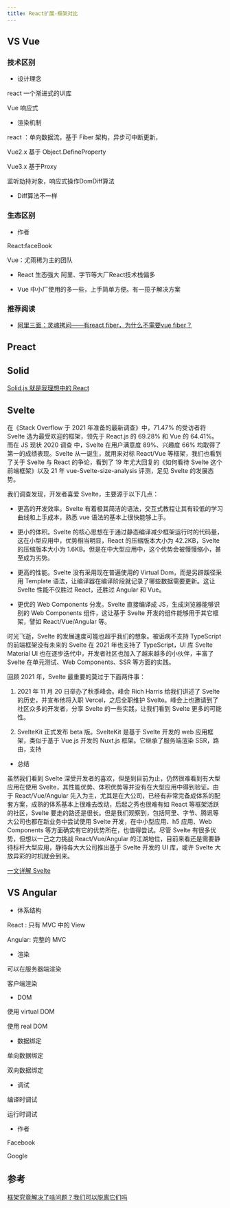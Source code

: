 ```yaml
---
title: React扩展-框架对比
---
```


## VS Vue

### 技术区别

- 设计理念

react 一个渐进式的UI库

Vue 响应式

- 渲染机制

react ：单向数据流，基于 Fiber 架构，异步可中断更新，

Vue2.x 基于 Object.DefineProperty

Vue3.x 基于Proxy

监听劫持对象，响应式操作DomDiff算法

- Diff算法不一样


### 生态区别

- 作者

React:faceBook

Vue：尤雨稀为主的团队

- React 生态强大 阿里、字节等大厂React技术栈偏多

- Vue 中小厂使用的多一些，上手简单方便。有一揽子解决方案

### 推荐阅读

- [阿里三面：灵魂拷问——有react fiber，为什么不需要vue fiber？](https://mp.weixin.qq.com/s?__biz=Mzg2Nzc0NzQ3OQ==&mid=2247484417&idx=1&sn=d0e84f484fc88b67ebcc36d179b8eff8&chksm=ceb797f9f9c01eefeaa817c0634c68ec6b05c844ac8370aee05b6424011fa4c5da42b9aa28ab&scene=178&cur_album_id=2279444241133240321#rd)

## Preact

## Solid

[Solid.js 就是我理想中的 React](https://mp.weixin.qq.com/s/0sGJ9r_9C9EPzliEkUuyTg)

## Svelte

在《Stack Overflow 于 2021 年准备的最新调查》中，71.47% 的受访者将 Svelte 选为最受欢迎的框架，领先于 React.js 的 69.28% 和 Vue 的 64.41%。而在 JS 现状 2020 调查 中，Svelte 在用户满意度 89%、兴趣度 66% 均取得了第一的成绩表现。Svelte 从一诞生，就用来对标 React/Vue 等框架，我们也看到了关于 Svelte 与 React 的争论，看到了 19 年尤大回复的《如何看待 Svelte 这个前端框架》以及 21 年 vue-Svelte-size-analysis 评测，足见 Svelte 的发展态势。

我们调查发现，开发者喜爱 Svelte，主要源于以下几点：

- 更高的开发效率。Svelte 有着极其简洁的语法，交互式教程让其有较低的学习曲线和上手成本，熟悉 vue 语法的基本上很快能够上手。

- 更小的体积。Svelte 的核心思想在于通过静态编译减少框架运行时的代码量，这在小型应用中，优势相当明显，React 的压缩版本大小为 42.2KB，Svelte 的压缩版本大小为 1.6KB。但是在中大型应用中，这个优势会被慢慢缩小，甚至成为劣势。

- 更高的性能。Svelte 没有采用现在普遍使用的 Virtual Dom，而是另辟蹊径采用 Template 语法，让编译器在编译阶段就记录了哪些数据需要更新。这让 Svelte 性能不仅胜过 React，还胜过 Angular 和 Vue。

- 更优的 Web Components 分发。Svelte 直接编译成 JS，生成浏览器能够识别的 Web Components 组件，这让基于 Svelte 开发的组件能够用于其它框架，譬如 React/Vue/Angular 等。

时光飞逝，Svelte 的发展速度可能也超乎我们的想象。被诟病不支持 TypeScript 的前端框架没有未来的 Svelte 在 2021 年也支持了 TypeScript，UI 库 Svelte Material UI 也在逐步迭代中，开发者社区也加入了越来越多的小伙伴，丰富了 Svelte 在单元测试、Web Components、SSR 等方面的实践。

回顾 2021 年，Svelte 最重要的莫过于下面两件事：

1. 2021 年 11 月 20 日举办了秋季峰会。峰会 Rich Harris 给我们讲述了 Svelte 的历史，并宣布他将入职 Vercel，之后全职维护 Svelte。峰会上也邀请到了社区众多的开发者，分享 Svelte 的一些实践，让我们看到 Svelte 更多的可能性。

2. SvelteKit 正式发布 beta 版。SvelteKit 是基于 Svelte 开发的 web 应用框架，类似于基于 Vue.js 开发的 Nuxt.js 框架。它继承了服务端渲染 SSR，路由，支持


- 总结

虽然我们看到 Svelte 深受开发者的喜欢，但是到目前为止，仍然很难看到有大型应用在使用 Svelte，其性能优势、体积优势等并没有在大型应用中得到验证。由于 React/Vue/Angular 先入为主，尤其是在大公司，已经有非常完备成体系的配套方案，成熟的体系基本上很难去改动，后起之秀也很难有如 React 等框架活跃的社区，Svelte 要走的路还是很长。但是我们观察到，包括阿里、字节、腾讯等大公司也都在新业务中尝试使用 Svelte 开发，在中小型应用、h5 应用、Web Components 等方面确实有它的优势所在，也值得尝试。尽管 Svelte 有很多优势，但想以一己之力挑战 React/Vue/Angular 的江湖地位，目前来看还是需要静待标杆大型应用，静待各大大公司推出基于 Svelte 开发的 UI 库，或许 Svelte 大放异彩的时机就会到来。

[一文详解 Svelte](https://mp.weixin.qq.com/s/pUCk75aKfyvCSyT28HpwKQ)

## VS Angular

- 体系结构

React : 只有 MVC 中的 View

Angular: 完整的 MVC

- 渲染

可以在服务器端渲染

客户端渲染

- DOM

使用 virtual DOM

使用 real DOM

- 数据绑定

单向数据绑定

双向数据绑定

- 调试

编译时调试

运行时调试

- 作者

Facebook

Google

## 参考

[框架究竟解决了啥问题？我们可以脱离它们吗](https://mp.weixin.qq.com/s/J_Fs2jrhOsGdAxlBnJKYCw)
